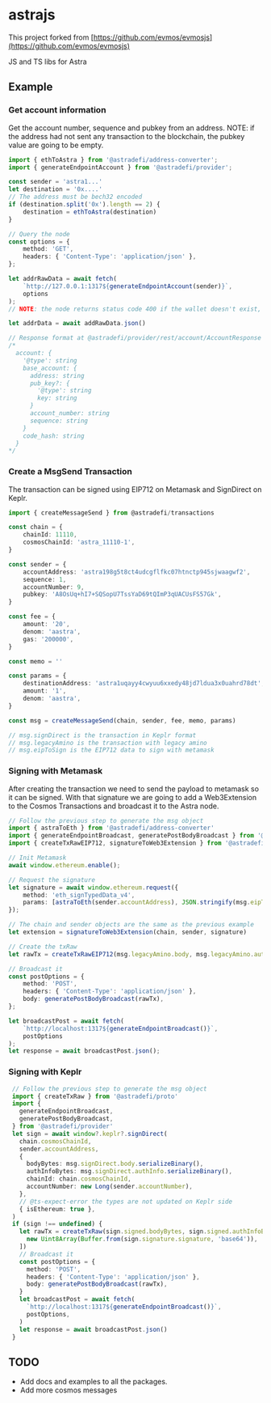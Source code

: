# astrajs

This project forked from [https://github.com/evmos/evmosjs](https://github.com/evmos/evmosjs)

JS and TS libs for Astra

## Example

### Get account information

Get the account number, sequence and pubkey from an address.
NOTE: if the address had not sent any transaction to the blockchain, the pubkey value are going to be empty.

```ts
import { ethToAstra } from '@astradefi/address-converter';
import { generateEndpointAccount } from '@astradefi/provider';

const sender = 'astra1...'
let destination = '0x....'
// The address must be bech32 encoded
if (destination.split('0x').length == 2) {
    destination = ethToAstra(destination)
}

// Query the node
const options = {
    method: 'GET',
    headers: { 'Content-Type': 'application/json' },
};

let addrRawData = await fetch(
    `http://127.0.0.1:1317${generateEndpointAccount(sender)}`,
    options
);
// NOTE: the node returns status code 400 if the wallet doesn't exist, catch that error

let addrData = await addRawData.json()

// Response format at @astradefi/provider/rest/account/AccountResponse
/*
  account: {
    '@type': string
    base_account: {
      address: string
      pub_key?: {
        '@type': string
        key: string
      }
      account_number: string
      sequence: string
    }
    code_hash: string
  }
*/
```

### Create a MsgSend Transaction

The transaction can be signed using EIP712 on Metamask and SignDirect on Keplr.

```ts
import { createMessageSend } from @astradefi/transactions

const chain = {
    chainId: 11110,
    cosmosChainId: 'astra_11110-1',
}

const sender = {
    accountAddress: 'astra198g5t8ct4udcgflfkc07htnctp945sjwaagwf2',
    sequence: 1,
    accountNumber: 9,
    pubkey: 'A8OsUq+hI7+SQSopU7TssYaD69tQImP3qUACUsFS57Gk',
}

const fee = {
    amount: '20',
    denom: 'aastra',
    gas: '200000',
}

const memo = ''

const params = {
    destinationAddress: 'astra1uqayy4cwyuu6xxedy48jd7ldua3x0uahrd78dt',
    amount: '1',
    denom: 'aastra',
}

const msg = createMessageSend(chain, sender, fee, memo, params)

// msg.signDirect is the transaction in Keplr format
// msg.legacyAmino is the transaction with legacy amino
// msg.eipToSign is the EIP712 data to sign with metamask

```

### Signing with Metamask

After creating the transaction we need to send the payload to metamask so it can be signed. With that signature we are going to add a Web3Extension to the Cosmos Transactions and broadcast it to the Astra node.

```ts
// Follow the previous step to generate the msg object
import { astraToEth } from '@astradefi/address-converter'
import { generateEndpointBroadcast, generatePostBodyBroadcast } from '@astradefi/provider'
import { createTxRawEIP712, signatureToWeb3Extension } from '@astradefi/transactions'

// Init Metamask
await window.ethereum.enable();

// Request the signature
let signature = await window.ethereum.request({
    method: 'eth_signTypedData_v4',
    params: [astraToEth(sender.accountAddress), JSON.stringify(msg.eipToSign)],
});

// The chain and sender objects are the same as the previous example
let extension = signatureToWeb3Extension(chain, sender, signature)

// Create the txRaw
let rawTx = createTxRawEIP712(msg.legacyAmino.body, msg.legacyAmino.authInfo, extension)

// Broadcast it
const postOptions = {
    method: 'POST',
    headers: { 'Content-Type': 'application/json' },
    body: generatePostBodyBroadcast(rawTx),
};

let broadcastPost = await fetch(
    `http://localhost:1317${generateEndpointBroadcast()}`,
    postOptions
);
let response = await broadcastPost.json();
```

### Signing with Keplr

```ts
 // Follow the previous step to generate the msg object
 import { createTxRaw } from '@astradefi/proto'
 import {
   generateEndpointBroadcast,
   generatePostBodyBroadcast,
 } from '@astradefi/provider'
 let sign = await window?.keplr?.signDirect(
   chain.cosmosChainId,
   sender.accountAddress,
   {
     bodyBytes: msg.signDirect.body.serializeBinary(),
     authInfoBytes: msg.signDirect.authInfo.serializeBinary(),
     chainId: chain.cosmosChainId,
     accountNumber: new Long(sender.accountNumber),
   },
   // @ts-expect-error the types are not updated on Keplr side
   { isEthereum: true },
 )
 if (sign !== undefined) {
   let rawTx = createTxRaw(sign.signed.bodyBytes, sign.signed.authInfoBytes, [
     new Uint8Array(Buffer.from(sign.signature.signature, 'base64')),
   ])
   // Broadcast it
   const postOptions = {
     method: 'POST',
     headers: { 'Content-Type': 'application/json' },
     body: generatePostBodyBroadcast(rawTx),
   }
   let broadcastPost = await fetch(
     `http://localhost:1317${generateEndpointBroadcast()}`,
     postOptions,
   )
   let response = await broadcastPost.json()
 }
 ```

## TODO

- Add docs and examples to all the packages.
- Add more cosmos messages

